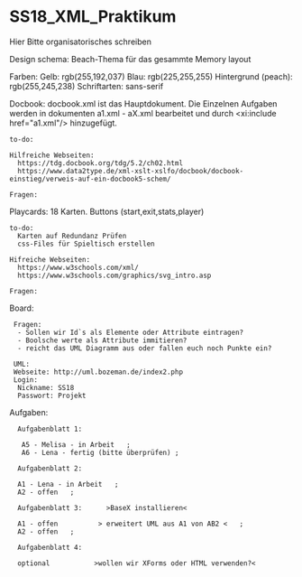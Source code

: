 # SS18_XML_Praktikum

Hier Bitte organisatorisches schreiben

Design schema:
Beach-Thema für das gesammte Memory layout
   
   Farben:
      Gelb: rgb(255,192,037)
      Blau: rgb(225,255,255)
      Hintergrund (peach): rgb(255,245,238)
   Schriftarten:
      sans-serif
      


Docbook:
   docbook.xml ist das Hauptdokument. Die Einzelnen Aufgaben werden in dokumenten a1.xml - aX.xml bearbeitet und durch 
  <xi:include href="a1.xml"/> hinzugefügt.
  
    to-do:
    
    Hilfreiche Webseiten:
      https://tdg.docbook.org/tdg/5.2/ch02.html
      https://www.data2type.de/xml-xslt-xslfo/docbook/docbook-einstieg/verweis-auf-ein-docbook5-schem/
      
    Fragen:
  
  
Playcards:
  18 Karten. Buttons (start,exit,stats,player)
    
    to-do:
      Karten auf Redundanz Prüfen
      css-Files für Spieltisch erstellen
    
    Hifreiche Webseiten:
      https://www.w3schools.com/xml/
      https://www.w3schools.com/graphics/svg_intro.asp
    
    Fragen:
    
Board:

     Fragen:
      - Sollen wir Id`s als Elemente oder Attribute eintragen?
      - Boolsche werte als Attribute immitieren?
      - reicht das UML Diagramm aus oder fallen euch noch Punkte ein?
      
     UML:
     Webseite: http://uml.bozeman.de/index2.php
     Login:
      Nickname: SS18
      Passwort: Projekt
   
 Aufgaben:
 
      Aufgabenblatt 1:
 
       A5 - Melisa - in Arbeit   ;
       A6 - Lena - fertig (bitte überprüfen) ;
 
      Aufgabenblatt 2:
 
      A1 - Lena - in Arbeit   ;
      A2 - offen   ;
 
      Aufgabenblatt 3:      >BaseX installieren<
 
      A1 - offen          > erweitert UML aus A1 von AB2 <   ;
      A2 - offen   ;
 
      Aufgabenblatt 4:
 
      optional           >wollen wir XForms oder HTML verwenden?<
  
  
